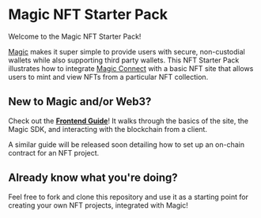 # Magic NFT Starter Pack 

Welcome to the Magic NFT Starter Pack!

[Magic](https://magic.link) makes it super simple to provide users with secure, non-custodial wallets while also supporting third party wallets. This NFT Starter Pack illustrates how to integrate [Magic Connect](https://magic.link/connect) with a basic NFT site that allows users to mint and view NFTs from a particular NFT collection.

## New to Magic and/or Web3?

Check out the [**Frontend Guide**](./frontend/README.md)! It walks through the basics of the site, the Magic SDK, and interacting with the blockchain from a client.

A similar guide will be released soon detailing how to set up an on-chain contract for an NFT project.

## Already know what you're doing?

Feel free to fork and clone this repository and use it as a starting point for creating your own NFT projects, integrated with Magic!
